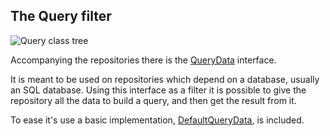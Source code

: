 ## The Query filter

![Query class tree][query_data-class_tree]

Accompanying the repositories there is the [QueryData][query_data] interface.

It is meant to be used on repositories which depend on a database, usually an SQL database. Using this interface as a filter it is possible to give the repository all the data to build a query, and then get the result from it.

To ease it's use a basic implementation, [DefaultQueryData][default_query_data], is included.

[query_data]: ./apidocs/com/wandrell/pattern/query/QueryData.html
[default_query_data]: ./apidocs/com/wandrell/pattern/query/DefaultQueryData.html
[query_data-class_tree]: ./images/query_class_tree.png